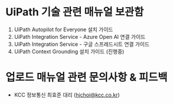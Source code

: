 # UiPath 기술 관련 매뉴얼 보관함
1. UiPath Autopilot for Everyone 설치 가이드
2. UiPath Integration Service - Azure Open AI 연결 가이드
3. UiPath Integration Service - 구글 스프레드시트 연결 가이드
4. UiPath Context Grounding 설치 가이드 (진행중)

# 업로드 매뉴얼 관련 문의사항 & 피드백
- KCC 정보통신 최효준 대리 (hjchoi@kcc.co.kr)
